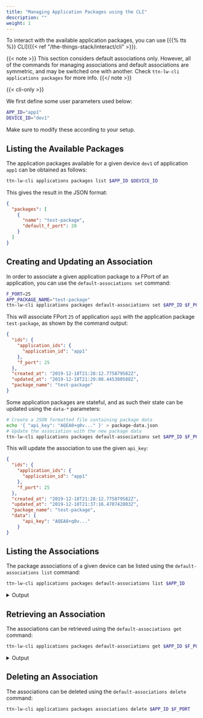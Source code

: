 ```yaml
---
title: "Managing Application Packages using the CLI"
description: ""
weight: 1
---
```


To interact with the available application packages, you can use [{{% tts %}} CLI]({{< ref "/the-things-stack/interact/cli" >}}).

<!--more-->

{{< note >}} This section considers default associations only. However, all of the commands for managing associations and default associations are symmetric, and may be switched one with another. Check `ttn-lw-cli applications packages` for more info. {{</ note >}}

{{< cli-only >}}

We first define some user parameters used below:

```bash
APP_ID="app1"
DEVICE_ID="dev1"
```

Make sure to modify these according to your setup.

## Listing the Available Packages

The application packages available for a given device `dev1` of application `app1` can be obtained as follows:

```bash
ttn-lw-cli applications packages list $APP_ID $DEVICE_ID
```

This gives the result in the JSON format:

```json
{
  "packages": [
    {
      "name": "test-package",
      "default_f_port": 20
    }
  ]
}
```

## Creating and Updating an Association

In order to associate a given application package to a FPort of an application, you can use the `default-associations set` command:

```bash
F_PORT=25
APP_PACKAGE_NAME="test-package"
ttn-lw-cli applications packages default-associations set $APP_ID $F_PORT --package-name $APP_PACKAGE_NAME
```

This will associate FPort `25` of application `app1` with the application package `test-package`, as shown by the command output:

```json
{
  "ids": {
    "application_ids": {
      "application_id": "app1"
    },
    "f_port": 25
  },
  "created_at": "2019-12-18T21:28:12.775879582Z",
  "updated_at": "2019-12-18T21:29:08.445380588Z",
  "package_name": "test-package"
}
```

Some application packages are stateful, and as such their state can be updated using the `data-*` parameters:

```bash
# Create a JSON formatted file containing package data
echo '{ "api_key": "AQEA8+q0v..." }' > package-data.json
# Update the association with the new package data
ttn-lw-cli applications packages default-associations set $APP_ID $F_PORT --data-local-file package-data.json
```

This will update the association to use the given `api_key`:

```json
{
  "ids": {
    "application_ids": {
      "application_id": "app1"
    },
    "f_port": 25
  },
  "created_at": "2019-12-18T21:28:12.775879582Z",
  "updated_at": "2019-12-18T21:37:16.470742803Z",
  "package_name": "test-package",
  "data": {
      "api_key": "AQEA8+q0v..."
    }
}
```

## Listing the Associations

The package associations of a given device can be listed using the `default-associations list` command:

```bash
ttn-lw-cli applications packages default-associations list $APP_ID
```

<details><summary>Output</summary>

```json
{
  "associations": [
    {
      "ids": {
        "application_ids": {
          "application_id": "app1"
        },
        "f_port": 25
      },
      "created_at": "2019-12-18T21:28:12.775879582Z",
      "updated_at": "2019-12-18T21:29:08.445380588Z",
      "package_name": "test-package"
    }
  ]
}
```
</details>

## Retrieving an Association

The associations can be retrieved using the `default-associations get` command:

```bash
ttn-lw-cli applications packages default-associations get $APP_ID $F_PORT --data
```

<details><summary>Output</summary>

```json
{
  "ids": {
    "application_ids": {
      "application_id": "app1"
    },
    "f_port": 25
  },
  "created_at": "2019-12-18T21:28:12.775879582Z",
  "updated_at": "2019-12-18T21:37:16.470742803Z",
  "package_name": "test-package",
  "data": {
    "api_key": "AQEA8+q0v..."
  }
}
```
</details>

## Deleting an Association

The associations can be deleted using the `default-associations delete` command:

```bash
ttn-lw-cli applications packages associations delete $APP_ID $F_PORT
```
